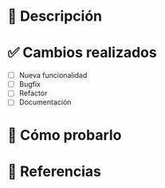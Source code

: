 # 📌 Descripción
<!-- Explica brevemente los cambios -->

# ✅ Cambios realizados
- [ ] Nueva funcionalidad
- [ ] Bugfix
- [ ] Refactor
- [ ] Documentación

# 🧪 Cómo probarlo
<!-- Instrucciones para que otros lo prueben -->

# 📎 Referencias
<!-- Issues relacionados: #123 -->